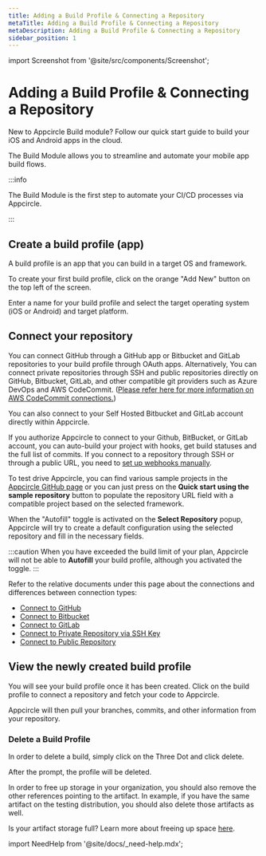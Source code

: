 ```yaml
---
title: Adding a Build Profile & Connecting a Repository
metaTitle: Adding a Build Profile & Connecting a Repository
metaDescription: Adding a Build Profile & Connecting a Repository
sidebar_position: 1
---
```


import Screenshot from '@site/src/components/Screenshot';

# Adding a Build Profile & Connecting a Repository

New to Appcircle Build module? Follow our quick start guide to build your iOS and Android apps in the cloud.

The Build Module allows you to streamline and automate your mobile app build flows.

:::info

The Build Module is the first step to automate your CI/CD processes via Appcircle.

:::

## Create a build profile (app)

A build profile is an app that you can build in a target OS and framework.

To create your first build profile, click on the orange "Add New" button on the top left of the screen.

<Screenshot url='https://cdn.appcircle.io/docs/assets/adding-a-build-profile.png' />

Enter a name for your build profile and select the target operating system (iOS or Android) and target platform.

<Screenshot url='https://cdn.appcircle.io/docs/assets/adding-build-profile-ios-connection-new.png' />

## Connect your repository

You can connect GitHub through a GitHub app or Bitbucket and GitLab repositories to your build profile through OAuth apps. Alternatively, You can connect private repositories through SSH and public repositories directly on GitHub, Bitbucket, GitLab, and other compatible git providers such as Azure DevOps and AWS CodeCommit. ([Please refer here for more information on AWS CodeCommit connections.](../../troubleshooting-faq/common-issues.md#how-to-connect-to-aws-codecommit-repositories-through-ssh))

You can also connect to your Self Hosted Bitbucket and GitLab account directly within Appcircle.

If you authorize Appcircle to connect to your Github, BitBucket, or GitLab account, you can auto-build your project with hooks, get build statuses and the full list of commits. If you connect to a repository through SSH or through a public URL, you need to [set up webhooks manually](../build-manually-or-with-triggers.md#setting-up-manual-webhooks-for-ssh-and-public-repositories).

To test drive Appcircle, you can find various sample projects in the [Appcircle GitHub page](https://github.com/appcircleio?q=sample) or you can just press on the **Quick start using the sample repository** button to populate the repository URL field with a compatible project based on the selected framework.

<Screenshot url='https://cdn.appcircle.io/docs/assets/adding-a-build-profile-connection.png' />

When the "Autofill" toggle is activated on the **Select Repository** popup, Appcircle will try to create a default configuration using the selected repository and fill in the necessary fields.

<Screenshot url='https://cdn.appcircle.io/docs/assets/autofill.png' />

:::caution
When you have exceeded the build limit of your plan, Appcircle will not be able to **Autofill** your build profile, although you activated the toggle.
:::

Refer to the relative documents under this page about the connections and differences between connection types:

- [Connect to GitHub](./connecting-to-github.md)
- [Connect to Bitbucket](./connecting-to-bitbucket.md)
- [Connect to GitLab](./connecting-to-gitlab.md)
- [Connect to Private Repository via SSH Key](./connecting-to-private-repository-via-ssh.md)
- [Connect to Public Repository](./connecting-to-public-repository.md)

## View the newly created build profile

You will see your build profile once it has been created. Click on the build profile to connect a repository and fetch your code to Appcircle.

Appcircle will then pull your branches, commits, and other information from your repository.

<Screenshot url='https://cdn.appcircle.io/docs/assets/adding-a-build-profile-aftermath.png' />

<Screenshot url='https://cdn.appcircle.io/docs/assets/adding-a-build-profile-inside.png' />

### Delete a Build Profile

In order to delete a build, simply click on the Three Dot and click delete.

<Screenshot url='https://cdn.appcircle.io/docs/assets/build-profile-delete-box.png' />

After the prompt, the profile will be deleted.

In order to free up storage in your organization, you should also remove the other references pointing to the artifact. In example, if you have the same artifact on the testing distribution, you should also delete those artifacts as well.

Is your artifact storage full? Learn more about freeing up space [here](../../troubleshooting-faq/common-issues.md#artifact-storage-is-full).

import NeedHelp from '@site/docs/\_need-help.mdx';

<NeedHelp />
